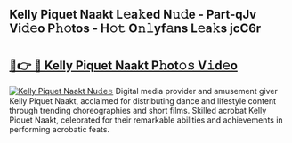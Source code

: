 ## Kelly Piquet Naakt L𝚎a𝚔ed N𝚞𝚍e - Part-qJv Vi𝚍𝚎o P𝚑𝚘tos - H𝚘𝚝 O𝚗𝚕yf𝚊ns L𝚎a𝚔s jcC6r

# <h2><a href="http://kf0eamv.oniu.top/?m=Kelly+Piquet+Naakt">🔗👉 🔴 Kelly Piquet Naakt P𝚑ot𝚘𝚜 V𝚒d𝚎o</a></h2>

[![Kelly Piquet Naakt Nu𝚍e𝚜](https://i.imgur.com/0qMVB7G.gif)](http://kf0eamv.oniu.top/?m=Kelly+Piquet+Naakt)
Digital media provider and amusement giver Kelly Piquet Naakt, acclaimed for distributing dance and lifestyle content through trending choreographies and short films. Skilled acrobat Kelly Piquet Naakt, celebrated for their remarkable abilities and achievements in performing acrobatic feats.  
